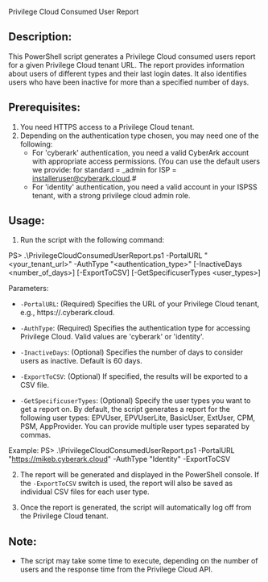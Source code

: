 Privilege Cloud Consumed User Report


Description:
-------------
This PowerShell script generates a Privilege Cloud consumed users report for a given Privilege Cloud tenant URL. The report provides information about users of different types and their last login dates. It also identifies users who have been inactive for more than a specified number of days.

Prerequisites:
----------------
1. You need HTTPS access to a Privilege Cloud tenant.
2. Depending on the authentication type chosen, you may need one of the following:
   - For 'cyberark' authentication, you need a valid CyberArk account with appropriate access permissions. (You can use the default users we provide:
 	for standard = <subdomain>_admin
	for ISP      = installeruser@cyberark.cloud.#
   - For 'identity' authentication, you need a valid account in your ISPSS tenant, with a strong privilege cloud admin role.

Usage:
------
1. Run the script with the following command:

PS> .\PrivilegeCloudConsumedUserReport.ps1 -PortalURL "<your_tenant_url>" -AuthType "<authentication_type>" [-InactiveDays <number_of_days>] [-ExportToCSV] [-GetSpecificuserTypes <user_types>]

Parameters:
- `-PortalURL`: (Required) Specifies the URL of your Privilege Cloud tenant, e.g., https://<subdomain>.cyberark.cloud.

- `-AuthType`: (Required) Specifies the authentication type for accessing Privilege Cloud. Valid values are 'cyberark' or 'identity'.

- `-InactiveDays`: (Optional) Specifies the number of days to consider users as inactive. Default is 60 days.

- `-ExportToCSV`: (Optional) If specified, the results will be exported to a CSV file.

- `-GetSpecificuserTypes`: (Optional) Specify the user types you want to get a report on. By default, the script generates a report for the following user types: EPVUser, EPVUserLite, BasicUser, ExtUser, CPM, PSM, AppProvider. You can provide multiple user types separated by commas.

Example:
PS> .\PrivilegeCloudConsumedUserReport.ps1 -PortalURL "https://mikeb.cyberark.cloud" -AuthType "Identity" -ExportToCSV

2. The report will be generated and displayed in the PowerShell console. If the `-ExportToCSV` switch is used, the report will also be saved as individual CSV files for each user type.

3. Once the report is generated, the script will automatically log off from the Privilege Cloud tenant.

Note:
-----
- The script may take some time to execute, depending on the number of users and the response time from the Privilege Cloud API.
